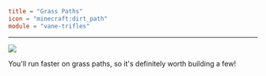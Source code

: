 ```toml
title = "Grass Paths"
icon = "minecraft:dirt_path"
module = "vane-trifles"
```
---
![](assets/gifs/grass-paths.gif)

You'll run faster on grass paths, so it's definitely worth building a few!

